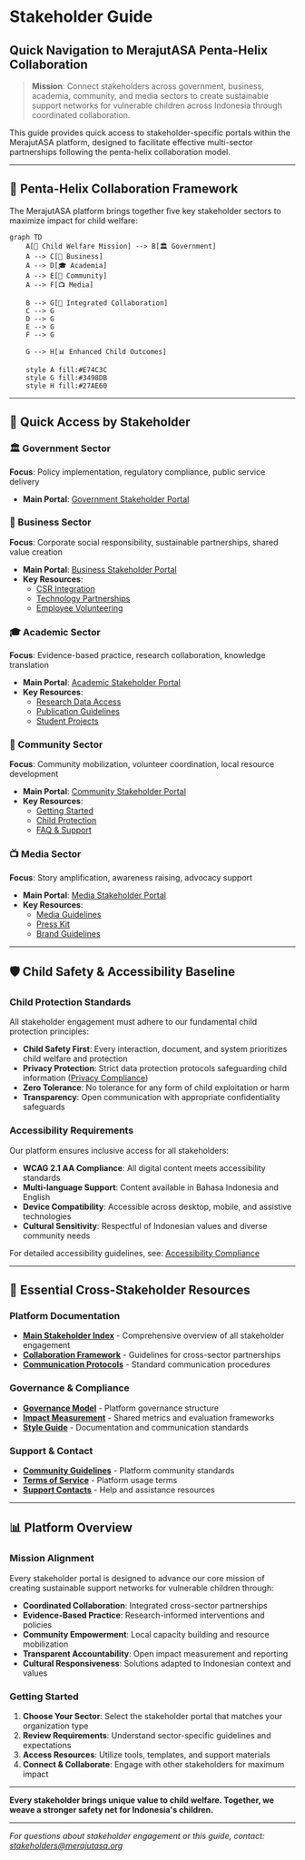 # Stakeholder Guide
## Quick Navigation to MerajutASA Penta-Helix Collaboration

> **Mission**: Connect stakeholders across government, business, academia, community, and media sectors to create sustainable support networks for vulnerable children across Indonesia through coordinated collaboration.

This guide provides quick access to stakeholder-specific portals within the MerajutASA platform, designed to facilitate effective multi-sector partnerships following the penta-helix collaboration model.

---

## 🌟 Penta-Helix Collaboration Framework

The MerajutASA platform brings together five key stakeholder sectors to maximize impact for child welfare:

```mermaid
graph TD
    A[👶 Child Welfare Mission] --> B[🏛️ Government]
    A --> C[🏢 Business] 
    A --> D[🎓 Academia]
    A --> E[👥 Community]
    A --> F[📺 Media]
    
    B --> G[🤝 Integrated Collaboration]
    C --> G
    D --> G 
    E --> G
    F --> G
    
    G --> H[📊 Enhanced Child Outcomes]
    
    style A fill:#E74C3C
    style G fill:#3498DB
    style H fill:#27AE60
```

---

## 🚀 Quick Access by Stakeholder

### 🏛️ Government Sector
**Focus**: Policy implementation, regulatory compliance, public service delivery
- **Main Portal**: [Government Stakeholder Portal](docs/stakeholders/government/README.md)

### 🏢 Business Sector  
**Focus**: Corporate social responsibility, sustainable partnerships, shared value creation
- **Main Portal**: [Business Stakeholder Portal](docs/stakeholders/business/README.md)
- **Key Resources**:
  - [CSR Integration](docs/stakeholders/business/partnership-models/csr-integration.md)
  - [Technology Partnerships](docs/stakeholders/business/partnership-models/technology-partnerships.md)
  - [Employee Volunteering](docs/stakeholders/business/partnership-models/employee-volunteering.md)

### 🎓 Academic Sector
**Focus**: Evidence-based practice, research collaboration, knowledge translation  
- **Main Portal**: [Academic Stakeholder Portal](docs/stakeholders/academia/README.md)
- **Key Resources**:
  - [Research Data Access](docs/stakeholders/academia/research-data-access.md)
  - [Publication Guidelines](docs/stakeholders/academia/publication-guidelines.md)
  - [Student Projects](docs/stakeholders/academia/student-projects.md)

### 👥 Community Sector
**Focus**: Community mobilization, volunteer coordination, local resource development
- **Main Portal**: [Community Stakeholder Portal](docs/stakeholders/community/README.md) 
- **Key Resources**:
  - [Getting Started](docs/stakeholders/community/getting-started/README.md)
  - [Child Protection](docs/stakeholders/community/safety/child-protection.md)
  - [FAQ & Support](docs/stakeholders/community/support/faq.md)

### 📺 Media Sector
**Focus**: Story amplification, awareness raising, advocacy support
- **Main Portal**: [Media Stakeholder Portal](docs/stakeholders/media/README.md)
- **Key Resources**:
  - [Media Guidelines](docs/stakeholders/media/media-guidelines.md)
  - [Press Kit](docs/stakeholders/media/press-kit.md)
  - [Brand Guidelines](docs/stakeholders/media/brand-guidelines.md)

---

## 🛡️ Child Safety & Accessibility Baseline

### Child Protection Standards
All stakeholder engagement must adhere to our fundamental child protection principles:

- **Child Safety First**: Every interaction, document, and system prioritizes child welfare and protection
- **Privacy Protection**: Strict data protection protocols safeguarding child information ([Privacy Compliance](docs/stakeholders/community/policies/privacy-policy.md))
- **Zero Tolerance**: No tolerance for any form of child exploitation or harm
- **Transparency**: Open communication with appropriate confidentiality safeguards

### Accessibility Requirements  
Our platform ensures inclusive access for all stakeholders:

- **WCAG 2.1 AA Compliance**: All digital content meets accessibility standards
- **Multi-language Support**: Content available in Bahasa Indonesia and English
- **Device Compatibility**: Accessible across desktop, mobile, and assistive technologies
- **Cultural Sensitivity**: Respectful of Indonesian values and diverse community needs

For detailed accessibility guidelines, see: [Accessibility Compliance](docs/architecture/compliance/accessibility-compliance.md)

---

## 🔗 Essential Cross-Stakeholder Resources

### Platform Documentation
- **[Main Stakeholder Index](docs/stakeholders/README.md)** - Comprehensive overview of all stakeholder engagement
- **[Collaboration Framework](docs/stakeholders/collaboration-framework.md)** - Guidelines for cross-sector partnerships
- **[Communication Protocols](docs/stakeholders/communication-protocols.md)** - Standard communication procedures

### Governance & Compliance
- **[Governance Model](docs/stakeholders/governance-model.md)** - Platform governance structure
- **[Impact Measurement](docs/stakeholders/impact-measurement.md)** - Shared metrics and evaluation frameworks
- **[Style Guide](docs/STYLE_GUIDE.md)** - Documentation and communication standards

### Support & Contact
- **[Community Guidelines](docs/stakeholders/community/policies/community-guidelines.md)** - Platform community standards
- **[Terms of Service](docs/stakeholders/community/policies/terms-of-service.md)** - Platform usage terms
- **[Support Contacts](docs/stakeholders/community/support/contact-information.md)** - Help and assistance resources

---

## 📊 Platform Overview

### Mission Alignment
Every stakeholder portal is designed to advance our core mission of creating sustainable support networks for vulnerable children through:

- **Coordinated Collaboration**: Integrated cross-sector partnerships
- **Evidence-Based Practice**: Research-informed interventions and policies  
- **Community Empowerment**: Local capacity building and resource mobilization
- **Transparent Accountability**: Open impact measurement and reporting
- **Cultural Responsiveness**: Solutions adapted to Indonesian context and values

### Getting Started
1. **Choose Your Sector**: Select the stakeholder portal that matches your organization type
2. **Review Requirements**: Understand sector-specific guidelines and expectations
3. **Access Resources**: Utilize tools, templates, and support materials
4. **Connect & Collaborate**: Engage with other stakeholders for maximum impact

---

**Every stakeholder brings unique value to child welfare. Together, we weave a stronger safety net for Indonesia's children.**

---

*For questions about stakeholder engagement or this guide, contact: stakeholders@merajutasa.org*